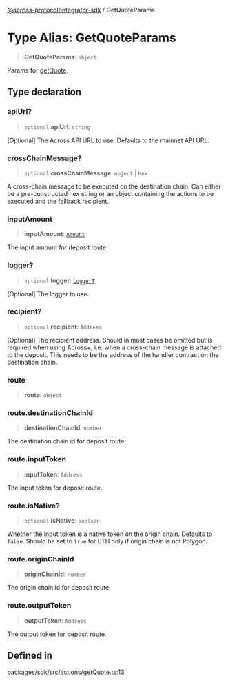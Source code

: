 [@across-protocol/integrator-sdk](../README.md) / GetQuoteParams

# Type Alias: GetQuoteParams

> **GetQuoteParams**: `object`

Params for [getQuote](../functions/getQuote.md).

## Type declaration

### apiUrl?

> `optional` **apiUrl**: `string`

[Optional] The Across API URL to use. Defaults to the mainnet API URL.

### crossChainMessage?

> `optional` **crossChainMessage**: `object` \| `Hex`

A cross-chain message to be executed on the destination chain. Can either
be a pre-constructed hex string or an object containing the actions to be
executed and the fallback recipient.

### inputAmount

> **inputAmount**: [`Amount`](Amount.md)

The input amount for deposit route.

### logger?

> `optional` **logger**: [`LoggerT`](LoggerT.md)

[Optional] The logger to use.

### recipient?

> `optional` **recipient**: `Address`

[Optional] The recipient address. Should in most cases be omitted but is required
when using Across+, i.e. when a cross-chain message is attached to the deposit.
This needs to be the address of the handler contract on the destination chain.

### route

> **route**: `object`

### route.destinationChainId

> **destinationChainId**: `number`

The destination chain id for deposit route.

### route.inputToken

> **inputToken**: `Address`

The input token for deposit route.

### route.isNative?

> `optional` **isNative**: `boolean`

Whether the input token is a native token on the origin chain.
Defaults to `false`. Should be set to `true` for ETH only if origin chain is not
Polygon.

### route.originChainId

> **originChainId**: `number`

The origin chain id for deposit route.

### route.outputToken

> **outputToken**: `Address`

The output token for deposit route.

## Defined in

[packages/sdk/src/actions/getQuote.ts:13](https://github.com/across-protocol/toolkit/blob/fa61c35c7597804e093096de254dbc326f096003/packages/sdk/src/actions/getQuote.ts#L13)

